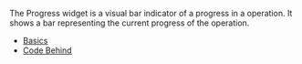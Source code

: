 The Progress widget is a visual bar indicator of a progress in a operation. 
It shows a bar representing the current progress of the operation.

<snippet id='progress-require'/>

* [Basics](#basics)
* [Code Behind](#code-behind)
